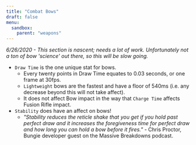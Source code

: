 ```yaml
---
title: "Combat Bows"
draft: false
menu:
  sandbox:
    parent: "weapons"
---
```


*6/26/2020 - This section is nascent; needs a lot of work. Unfortunately not a ton of bow 'science' out there, so this will be slow going.*

* `Draw Time` is the one unique stat for bows.
  * Every twenty points in Draw Time equates to 0.03 seconds, or one frame at 30fps.
  * `Lightweight` bows are the fastest and have a floor of 540ms (i.e. any decrease beyond this will not take affect).
  * It does not affect Bow impact in the way that `Charge Time` affects Fusion Rifle impact.
* `Stability` does have an affect on bows!
  * *"Stability reduces the reticle shake that you get if you hold past perfect draw and it increases the foregiveness time for perfect draw and how long you can hold a bow before it fires."* - Chris Proctor, Bungie developer guest on the Massive Breakdowns podcast.